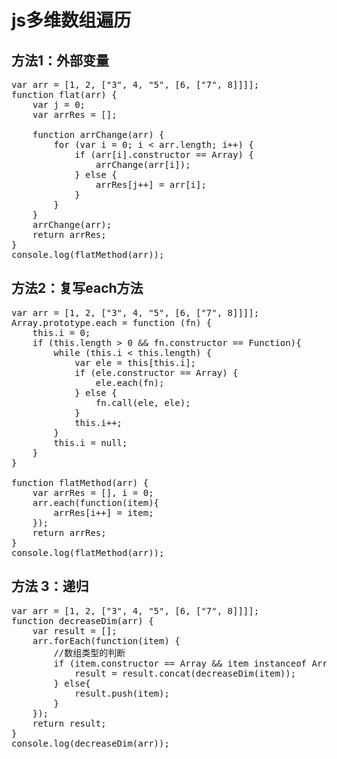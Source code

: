 # js多维数组遍历

## 方法1：外部变量
<pre>
var arr = [1, 2, ["3", 4, "5", [6, ["7", 8]]]];
function flat(arr) {
    var j = 0;
    var arrRes = [];

    function arrChange(arr) {
        for (var i = 0; i < arr.length; i++) {
            if (arr[i].constructor == Array) {
                arrChange(arr[i]);
            } else {
                arrRes[j++] = arr[i];
            }
        }
    }
    arrChange(arr);
    return arrRes;
}
console.log(flatMethod(arr));
</pre>

## 方法2：复写each方法
<pre>
var arr = [1, 2, ["3", 4, "5", [6, ["7", 8]]]];
Array.prototype.each = function (fn) {
    this.i = 0;
    if (this.length > 0 && fn.constructor == Function){
        while (this.i < this.length) {
            var ele = this[this.i];
            if (ele.constructor == Array) {
                ele.each(fn);
            } else {
                fn.call(ele, ele);
            }
            this.i++;
        }
        this.i = null;
    }
}

function flatMethod(arr) {
    var arrRes = [], i = 0;
    arr.each(function(item){
        arrRes[i++] = item;
    });
    return arrRes;
}
console.log(flatMethod(arr));
</pre>

## 方法 3：递归
<pre>
var arr = [1, 2, ["3", 4, "5", [6, ["7", 8]]]];
function decreaseDim(arr) {
    var result = [];
    arr.forEach(function(item) {
        //数组类型的判断  
        if (item.constructor == Array && item instanceof Array) {
            result = result.concat(decreaseDim(item));
        } else{
            result.push(item);
        }
    });
    return result;
}
console.log(decreaseDim(arr));
</pre>
